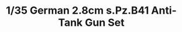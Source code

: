 ---
layout: product
title: "1/35 German 2.8cm s.Pz.B41 Anti-Tank Gun Set"
price: "TBA" 
desc: "Maketa"
img_path: "/assets/img/BRNC35034.webp"
brand: "Bronco"
available: false
special_offer: false
new: false
soon: false
cat: "010000"
subcat: "015800"
subsubcat: "0N/A"
sifra: "BRNC35034"
popular: false
spec: false
---